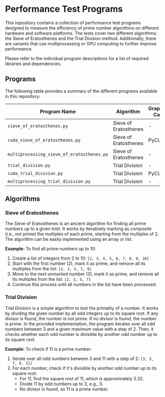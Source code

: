 # Performance Test Programs

This repository contains a collection of performance test programs designed to measure the efficiency of prime number algorithms on different hardware and software platforms. The tests cover two different algorithms: the Sieve of Eratosthenes and the Trial Division method. Additionally, there are variants that use multiprocessing or GPU computing to further improve performance.

Please refer to the individual program descriptions for a list of required libraries and dependencies.

## Programs

The following table provides a summary of the different programs available in this repository:

| Program Name                              | Algorithm              | Graphics Card  | Multiprocessing |
| ----------------------------------------- | ---------------------- | -------------- | --------------- |
| `sieve_of_eratosthenes.py`                | Sieve of Eratosthenes  | -              | -               |
| `cuda_sieve_of_eratosthenes.py`           | Sieve of Eratosthenes  | PyCUDA         | -               |
| `multiprocessing_sieve_of_eratosthenes.py`| Sieve of Eratosthenes  | -              | Yes             |
| `trial_division.py`                       | Trial Division         | -              | -               |
| `cuda_trial_division.py`                  | Trial Division         | PyCUDA         | -               |
| `multiprocessing_trial_division.py`       | Trial Division         | -              | Yes             |

## Algorithms

### Sieve of Eratosthenes

The Sieve of Eratosthenes is an ancient algorithm for finding all prime numbers up to a given limit. It works by iteratively marking as composite (i.e., not prime) the multiples of each prime, starting from the multiples of 2. The algorithm can be easily implemented using an array or list.

**Example:**
To find all prime numbers up to 10:

1. Create a list of integers from 2 to 10: `[2, 3, 4, 5, 6, 7, 8, 9, 10]`
2. Start with the first number (2), mark it as prime, and remove all its multiples from the list: `[2, 3, 5, 7, 9]`
3. Move to the next unmarked number (3), mark it as prime, and remove all its multiples from the list: `[2, 3, 5, 7]`
4. Continue this process until all numbers in the list have been processed.

### Trial Division

Trial Division is a simple algorithm to test the primality of a number. It works by dividing the given number by all odd integers up to its square root. If any divisor is found, the number is not prime. If no divisor is found, the number is prime. In the provided implementation, the program iterates over all odd numbers between 3 and a given maximum value with a step of 2. Then, it checks whether each odd number is divisible by another odd number up to its square root.

**Example:**
To check if 11 is a prime number:

1. Iterate over all odd numbers between 3 and 11 with a step of 2: `[3, 5, 7, 9, 11]`
2. For each number, check if it's divisible by another odd number up to its square root:
   - For 11, find the square root of 11, which is approximately 3.32.
   - Divide 11 by odd numbers up to 3, e.g., 3.
   - No divisor is found, so 11 is a prime number.

